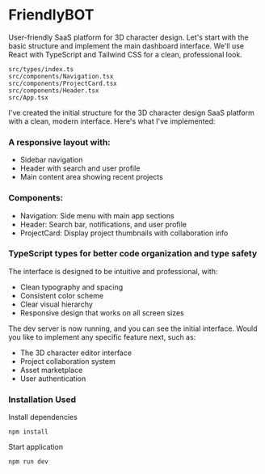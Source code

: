 # FriendlyBOT
User-friendly SaaS platform for 3D character design. Let's start with the basic structure and implement the main dashboard interface. We'll use React with TypeScript and Tailwind CSS for a clean, professional look.
```
src/types/index.ts
src/components/Navigation.tsx
src/components/ProjectCard.tsx
src/components/Header.tsx
src/App.tsx
```

I've created the initial structure for the 3D character design SaaS platform with a clean, modern interface. Here's what I've implemented:
### A responsive layout with:
- Sidebar navigation
- Header with search and user profile
- Main content area showing recent projects

### Components:
- Navigation: Side menu with main app sections
- Header: Search bar, notifications, and user profile
- ProjectCard: Display project thumbnails with collaboration info

### TypeScript types for better code organization and type safety
The interface is designed to be intuitive and professional, with:
- Clean typography and spacing
- Consistent color scheme
- Clear visual hierarchy
- Responsive design that works on all screen sizes

The dev server is now running, and you can see the initial interface. Would you like to implement any specific feature next, such as:
- The 3D character editor interface
- Project collaboration system
- Asset marketplace
- User authentication

### Installation Used
Install dependencies
```
npm install
```
Start application
```
npm run dev
```

